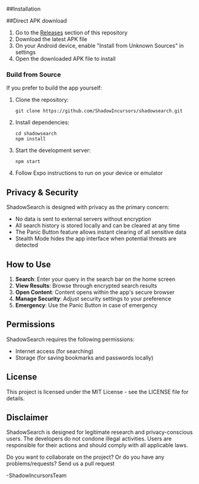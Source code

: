 ##Installation

##Direct APK download

1. Go to the [Releases](https://github.com/ShadowIncursors/shadowsearch/releases) section of this repository
2. Download the latest APK file
3. On your Android device, enable "Install from Unknown Sources" in settings
4. Open the downloaded APK file to install

### Build from Source

If you prefer to build the app yourself:

1. Clone the repository:
   ```
   git clone https://github.com/ShadowIncursors/shadowsearch.git
   ```

2. Install dependencies:
   ```
   cd shadowsearch
   npm install
   ```

3. Start the development server:
   ```
   npm start
   ```

4. Follow Expo instructions to run on your device or emulator

## Privacy & Security

ShadowSearch is designed with privacy as the primary concern:

- No data is sent to external servers without encryption
- All search history is stored locally and can be cleared at any time
- The Panic Button feature allows instant clearing of all sensitive data
- Stealth Mode hides the app interface when potential threats are detected

## How to Use

1. **Search**: Enter your query in the search bar on the home screen
2. **View Results**: Browse through encrypted search results
3. **Open Content**: Content opens within the app's secure browser
4. **Manage Security**: Adjust security settings to your preference
5. **Emergency**: Use the Panic Button in case of emergency

## Permissions

ShadowSearch requires the following permissions:
- Internet access (for searching)
- Storage (for saving bookmarks and passwords locally)

## License

This project is licensed under the MIT License - see the LICENSE file for  details.
           
## Disclaimer

ShadowSearch is designed for legitimate research and privacy-conscious users. The developers do not condone illegal activities. Users are responsible for their actions and should comply with all applicable laws.

Do you want to collaborate on the project? Or do you have any problems/requests? Send us a pull request

-ShadowIncursorsTeam
